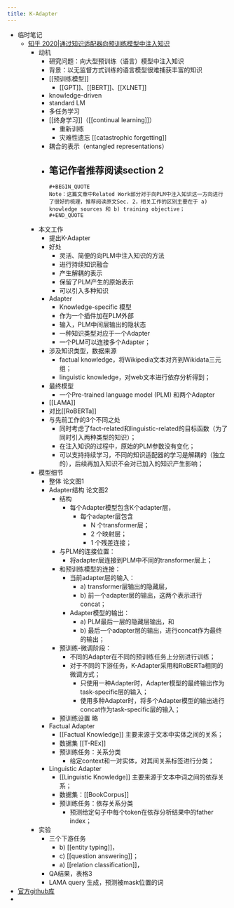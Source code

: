 ```yaml
---
title: K-Adapter
---
```


- 临时笔记
	- [知乎 2020|通过知识适配器向预训练模型中注入知识](https://zhuanlan.zhihu.com/p/106107747)
		- 动机
			- 研究问题：向大型预训练（语言）模型中注入知识
			- 背景：以无监督方式训练的语言模型很难捕获丰富的知识
			- [[预训练模型]]
				- [[GPT]]、[[BERT]]、[[XLNET]]
			- knowledge-driven
			- standard LM
			- 多任务学习
			- [[终身学习]]（[[continual learning]]）
				- 重新训练
				- 灾难性遗忘 [[catastrophic forgetting]]
			- 耦合的表示（entangled representations）
			- 笔记作者推荐阅读section 2
				-
				  #+BEGIN_QUOTE
				  Note：这篇文章中Related Work部分对于向PLM中注入知识这一方向进行了很好的梳理，推荐阅读原文Sec. 2，相关工作的区别主要在于 a) knowledge sources 和 b) training objective；
				  #+END_QUOTE
		- 本文工作
			- 提出K-Adapter
			- 好处
				- 灵活、简便的向PLM中注入知识的方法
				- 进行持续知识融合
				- 产生解耦的表示
				- 保留了PLM产生的原始表示
				- 可以引入多种知识
			- Adapter
				- Knowledge-specific 模型
				- 作为一个插件加在PLM外部
				- 输入，PLM中间层输出的隐状态
				- 一种知识类型对应于一个Adapter
				- 一个PLM可以连接多个Adapter；
			- 涉及知识类型，数据来源
				- factual knowledge，将Wikipedia文本对齐到Wikidata三元组；
				- linguistic knowledge，对web文本进行依存分析得到；
			- 最终模型
				- 一个Pre-trained language model (PLM) 和两个Adapter
			- [[LAMA]]
			- 对比[[RoBERTa]]
			- 与先前工作的3个不同之处
				- 同时考虑了fact-related和linguistic-related的目标函数（为了同时引入两种类型的知识）；
				- 在注入知识的过程中，原始的PLM参数没有变化；
				- 可以支持持续学习，不同的知识适配器的学习是解耦的（独立的），后续再加入知识不会对已加入的知识产生影响；
		- 模型细节
			- 整体 论文图1
			- Adapter结构 论文图2
				- 结构
					- 每个Adapter模型包含K个adapter层，
						- 每个adapter层包含
							- N 个transformer层；
							- 2 个映射层；
							- 1 个残差连接；
				- 与PLM的连接位置：
					- 将adapter层连接到PLM中不同的transformer层上；
				- 和预训练模型的连接：
					- 当前adapter层的输入：
						- a) transformer层输出的隐藏层，
						- b) 前一个adapter层的输出，这两个表示进行concat；
					- Adapter模型的输出：
						- a) PLM最后一层的隐藏层输出，和
						- b) 最后一个adapter层的输出，进行concat作为最终的输出；
				- 预训练-微调阶段：
					- 不同的Adapter在不同的预训练任务上分别进行训练；
					- 对于不同的下游任务，K-Adapter采用和RoBERTa相同的微调方式；
						- 只使用一种Adapter时，Adapter模型的最终输出作为task-specific层的输入；
						- 使用多种Adapter时，将多个Adapter模型的输出进行concat作为task-specific层的输入；
				- 预训练设置 略
			- Factual Adapter
				- [[Factual Knowledge]] 主要来源于文本中实体之间的关系；
				- 数据集 [[T-REx]]
				- 预训练任务：关系分类
					- 给定context和一对实体，对其间关系标签进行分类；
			- Linguistic Adapter
				- [[Linguistic Knowledge]] 主要来源于文本中词之间的依存关系；
				- 数据集：[[BookCorpus]]
				- 预训练任务：依存关系分类
					- 预测给定句子中每个token在依存分析结果中的father index；
		- 实验
			- 三个下游任务
				- b) [[entity typing]]，
				- c) [[question answering]]；
				- a) [[relation classification]]，
			- QA结果，表格3
			- LAMA query 生成，预测被mask位置的词
- [官方github库](https://github.com/microsoft/k-adapter)
-